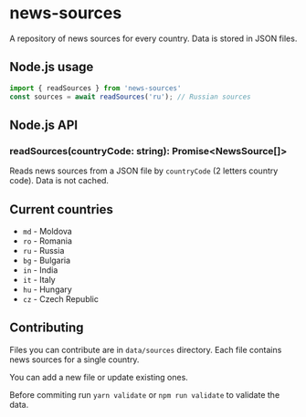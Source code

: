 # news-sources

A repository of news sources for every country. Data is stored in JSON files.

## Node.js usage

```ts
import { readSources } from 'news-sources'
const sources = await readSources('ru'); // Russian sources
```

## Node.js API

### readSources(countryCode: string): Promise<NewsSource[]>

Reads news sources from a JSON file by `countryCode` (2 letters country code).
Data is not cached.

## Current countries

- `md` - Moldova
- `ro` - Romania
- `ru` - Russia
- `bg` - Bulgaria
- `in` - India
- `it` - Italy
- `hu` - Hungary
- `cz` - Czech Republic

## Contributing

Files you can contribute are in `data/sources` directory.
Each file contains news sources for a single country.

You can add a new file or update existing ones.

Before commiting run `yarn validate` or `npm run validate` to validate the data.
